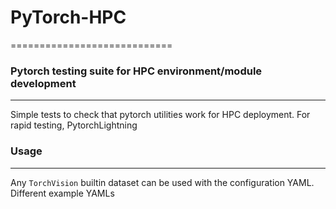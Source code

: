 # PyTorch-HPC

============================

### Pytorch testing suite for HPC environment/module development
-------------------------------

Simple tests to check that pytorch utilities work for HPC deployment. For rapid
testing, PytorchLightning

### Usage
-------------------------------

Any `TorchVision` builtin dataset can be used with the configuration YAML.
Different example YAMLs 
